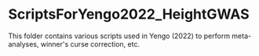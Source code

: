 # ScriptsForYengo2022_HeightGWAS
This folder contains various scripts used in Yengo (2022) to perform meta-analyses, winner's curse correction, etc.
